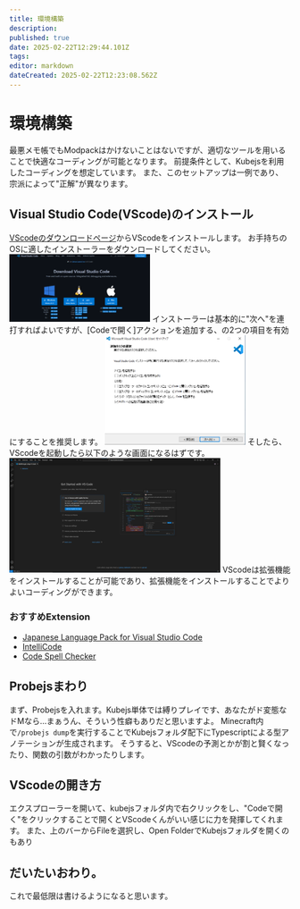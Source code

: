 ```yaml
---
title: 環境構築
description: 
published: true
date: 2025-02-22T12:29:44.101Z
tags: 
editor: markdown
dateCreated: 2025-02-22T12:23:08.562Z
---
```


# 環境構築
最悪メモ帳でもModpackはかけないことはないですが、適切なツールを用いることで快適なコーディングが可能となります。
前提条件として、Kubejsを利用したコーディングを想定しています。
また、このセットアップは一例であり、宗派によって"正解"が異なります。

## Visual Studio Code(VScode)のインストール
[VScodeのダウンロードページ](https://code.visualstudio.com/Download)からVScodeをインストールします。
お手持ちのOSに適したインストーラーをダウンロードしてください。
<img src=/vscdl.png width=50%>
インストーラーは基本的に"次へ"を連打すればよいですが、[Codeで開く]アクションを追加する、の2つの項目を有効にすることを推奨します。
<img src=/installer.png width=50%>
そしたら、VScodeを起動したら以下のような画面になるはずです。
<img src=/vscview.png width=75%>
VScodeは拡張機能をインストールすることが可能であり、拡張機能をインストールすることでよりよいコーディングができます。
### おすすめExtension
- [Japanese Language Pack for Visual Studio Code](https://marketplace.visualstudio.com/items?itemName=MS-CEINTL.vscode-language-pack-ja)
- [IntelliCode](https://marketplace.visualstudio.com/items?itemName=VisualStudioExptTeam.vscodeintellicode)
- [Code Spell Checker](https://marketplace.visualstudio.com/items?itemName=streetsidesoftware.code-spell-checker)



## Probejsまわり
まず、Probejsを入れます。Kubejs単体では縛りプレイです、あなたがド変態なドMなら...まぁうん、そういう性癖もありだと思いますよ。
Minecraft内で`/probejs dump`を実行することでKubejsフォルダ配下にTypescriptによる型アノテーションが生成されます。
そうすると、VScodeの予測とかが割と賢くなったり、関数の引数がわかったりします。

## VScodeの開き方
エクスプローラーを開いて、kubejsフォルダ内で右クリックをし、"Codeで開く"をクリックすることで開くとVScodeくんがいい感じに力を発揮してくれます。
また、上のバーからFileを選択し、Open FolderでKubejsフォルダを開くのもあり


## だいたいおわり。
これで最低限は書けるようになると思います。
